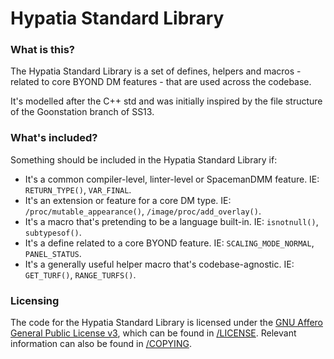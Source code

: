 # Hypatia Standard Library

### What is this?

The Hypatia Standard Library is a set of defines, helpers and macros - related to core BYOND DM features - that are used across the codebase.

It's modelled after the C++ std and was initially inspired by the file structure of the Goonstation branch of SS13.

### What's included?

Something should be included in the Hypatia Standard Library if:
* It's a common compiler-level, linter-level or SpacemanDMM feature. IE: ```RETURN_TYPE()```, ```VAR_FINAL```.
* It's an extension or feature for a core DM type. IE: ```/proc/mutable_appearance()```, ```/image/proc/add_overlay()```.
* It's a macro that's pretending to be a language built-in. IE: ```isnotnull()```, ```subtypesof()```.
* It's a define related to a core BYOND feature. IE: ```SCALING_MODE_NORMAL```, ```PANEL_STATUS```.
* It's a generally useful helper macro that's codebase-agnostic. IE: ```GET_TURF()```, ```RANGE_TURFS()```.

### Licensing

The code for the Hypatia Standard Library is licensed under the [GNU Affero General Public License v3](https://www.gnu.org/licenses/agpl.html), which can be found in [/LICENSE](/LICENSE). Relevant information can also be found in [/COPYING](/COPYING).